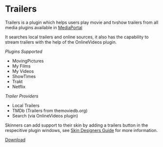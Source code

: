 Trailers
========

Trailers is a plugin which helps users play movie and tvshow trailers from all media plugins available in [MediaPortal](http://http://www.team-mediaportal.com)

It searches local trailers and online sources, it also has the capability to stream trailers with the help of the OnlineVideos plugin.

*Plugins Supported*

* MovingPictures
* My Films
* My Videos
* ShowTimes
* Trakt
* Netflix

*Trailer Providers*

* Local Trailers
* TMDb (Trailers from themoviedb.org)
* Search (via OnlineVideos plugin)

Skinners can add support to their skin by adding a trailers button in the respecitive plugin windows, see [Skin Designers Guide](https://github.com/damienhaynes/Trailers/wiki/Skin-Designers-Guide) for more information.

[Download](http://www.team-mediaportal.com/extensions/movies-videos/trailers)
